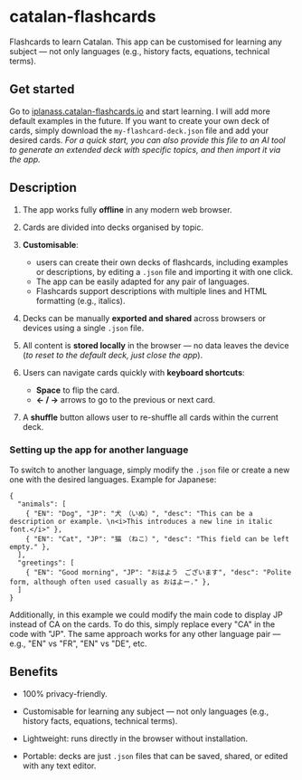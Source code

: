 # catalan-flashcards
Flashcards to learn Catalan. This app can be customised for learning any subject — not only languages (e.g., history facts, equations, technical terms).

## Get started
Go to [iplanass.catalan-flashcards.io](https://iplanass.github.io/catalan-flashcards/) and start learning. I will add more default examples in the future. If you want to create your own deck of cards, simply download the `my-flashcard-deck.json` file and add your desired cards. _For a quick start, you can also provide this file to an AI tool to generate an extended deck with specific topics, and then import it via the app._

## Description
1. The app works fully **offline** in any modern web browser.

2. Cards are divided into decks organised by topic.

3. **Customisable**:
     - users can create their own decks of flashcards, including examples or descriptions, by editing a `.json` file and importing it with one click.
     - The app can be easily adapted for any pair of languages.
     - Flashcards support descriptions with multiple lines and HTML formatting (e.g., italics).
4. Decks can be manually **exported and shared** across browsers or devices using a single `.json` file.

5. All content is **stored locally** in the browser — no data leaves the device (_to reset to the default deck, just close the app_).

6. Users can navigate cards quickly with **keyboard shortcuts**:
    - **Space** to flip the card.
    - **← / →** arrows to go to the previous or next card.

7. A **shuffle** button allows user to re-shuffle all cards within the current deck.


### Setting up the app for another language

To switch to another language, simply modify the `.json` file or create a new one with the desired languages. Example for Japanese:

```
{
  "animals": [
    { "EN": "Dog", "JP": "犬　（いぬ）", "desc": "This can be a description or example. \n<i>This introduces a new line in italic font.</i>" },
    { "EN": "Cat", "JP": "猫　（ねこ）", "desc": "This field can be left empty." },
  ],
  "greetings": [
    { "EN": "Good morning", "JP": "おはよう　ございます", "desc": "Polite form, although often used casually as おはよー." },
  ]
}

```
Additionally, in this example we could modify the main code to display JP instead of CA on the cards. To do this, simply replace every "CA" in the code with "JP".
The same approach works for any other language pair — e.g., "EN" vs "FR", "EN" vs "DE", etc.


## Benefits
- 100% privacy-friendly.

- Customisable for learning any subject — not only languages (e.g., history facts, equations, technical terms).

- Lightweight: runs directly in the browser without installation.

- Portable: decks are just `.json` files that can be saved, shared, or edited with any text editor.
